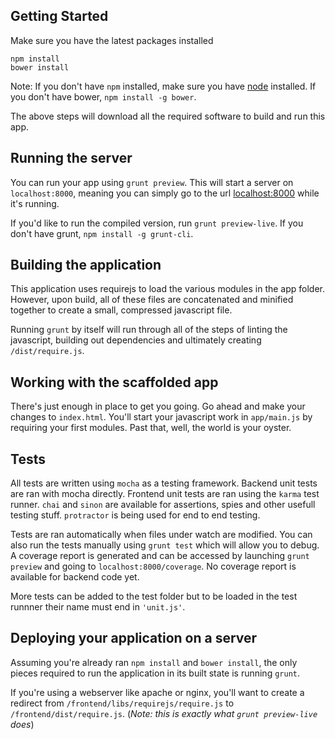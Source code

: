 ## Getting Started

Make sure you have the latest packages installed

```
npm install
bower install
```

Note: If you don't have `npm` installed, make sure you have
[node](http://nodejs.com) installed. If you don't have bower,
`npm install -g bower`.

The above steps will download all the required software to
build and run this app.

## Running the server

You can run your app using `grunt preview`. This will start a
server on `localhost:8000`, meaning you can simply go to the
url [localhost:8000](http://localhost:8000)
while it's running.

If you'd like to run the compiled version, run
`grunt preview-live`. If you don't have grunt,
`npm install -g grunt-cli`.

## Building the application

This application uses requirejs to load the various modules in
the app folder. However, upon build, all of these files are
concatenated and minified together to create a small, compressed
javascript file.

Running `grunt` by itself will run through all of the steps of
linting the javascript, building out dependencies and ultimately
creating `/dist/require.js`.

## Working with the scaffolded app

There's just enough in place to get you going. Go ahead
and make your changes to `index.html`. You'll start your
javascript work in `app/main.js` by requiring your first
modules. Past that, well, the world is your oyster.

## Tests

All tests are written using `mocha` as a testing framework.
Backend unit tests are ran with mocha directly. Frontend unit tests
are ran using the `karma` test runner. `chai` and `sinon` are available
for assertions, spies and other usefull testing stuff. `protractor`
is being used for end to end testing.

Tests are ran automatically when files under watch are modified. You
can also run the tests manually using `grunt test` which will allow
you to debug. A coverage report is generated and can be accessed by
launching `grunt preview` and going to `localhost:8000/coverage`.
No coverage report is available for backend code yet.

More tests can be added to the test folder but to be loaded in the
test runnner their name must end in `'unit.js'`.

## Deploying your application on a server

Assuming you're already ran `npm install` and `bower install`,
the only pieces required to run the application in its built
state is running `grunt`.

If you're using a webserver like apache or nginx, you'll want
to create a redirect from `/frontend/libs/requirejs/require.js` to
`/frontend/dist/require.js`. (*Note: this is exactly what `grunt
preview-live` does*)
